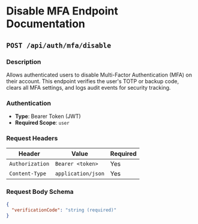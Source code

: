 # Disable MFA Endpoint Documentation

## `POST /api/auth/mfa/disable`

### Description
Allows authenticated users to disable Multi-Factor Authentication (MFA) on their account. This endpoint verifies the user's TOTP or backup code, clears all MFA settings, and logs audit events for security tracking.

### Authentication
- **Type**: Bearer Token (JWT)
- **Required Scope**: `user`

### Request Headers
| Header | Value               | Required |
|--------|---------------------|----------|
| `Authorization` | `Bearer <token>`     | Yes      |
| `Content-Type`  | `application/json`   | Yes      |

### Request Body Schema
```json
{
  "verificationCode": "string (required)"
}
